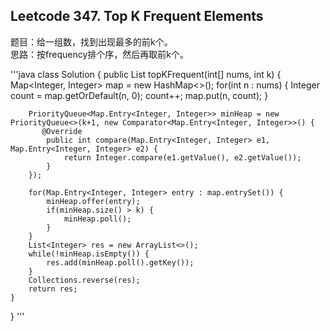 ## Leetcode 347. Top K Frequent Elements
题目：给一组数，找到出现最多的前k个。  
思路：按frequency排个序，然后再取前k个。

'''java
class Solution {
    public List<Integer> topKFrequent(int[] nums, int k) {
        Map<Integer, Integer> map = new HashMap<>();
        for(int n : nums) {
            Integer count = map.getOrDefault(n, 0);
            count++;
            map.put(n, count);
        }

        PriorityQueue<Map.Entry<Integer, Integer>> minHeap = new PriorityQueue<>(k+1, new Comparator<Map.Entry<Integer, Integer>>() {
           @Override
            public int compare(Map.Entry<Integer, Integer> e1, Map.Entry<Integer, Integer> e2) {
                return Integer.compare(e1.getValue(), e2.getValue());
            }
        });
        
        for(Map.Entry<Integer, Integer> entry : map.entrySet()) {
            minHeap.offer(entry);
            if(minHeap.size() > k) {
                minHeap.poll();
            }
        }
        List<Integer> res = new ArrayList<>();
        while(!minHeap.isEmpty()) {
            res.add(minHeap.poll().getKey());
        }
        Collections.reverse(res);
        return res;
    }
}
'''
